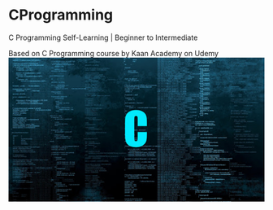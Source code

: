 # CProgramming
C Programming Self-Learning | Beginner to Intermediate

Based on C Programming course by Kaan Academy on Udemy
![C Programming](images/c.jpg)
